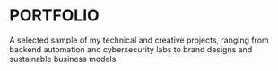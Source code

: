 # PORTFOLIO
A selected sample of my technical and creative projects, ranging from backend automation and cybersecurity labs to brand designs and sustainable business models.
